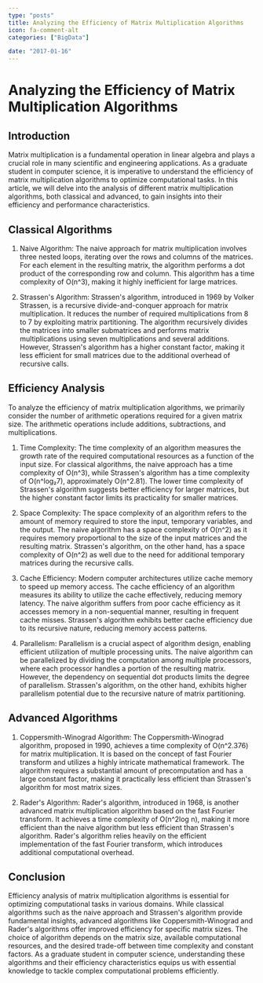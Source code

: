```yaml
---
type: "posts"
title: Analyzing the Efficiency of Matrix Multiplication Algorithms
icon: fa-comment-alt
categories: ["BigData"]

date: "2017-01-16"
---
```




# Analyzing the Efficiency of Matrix Multiplication Algorithms

## Introduction
Matrix multiplication is a fundamental operation in linear algebra and plays a crucial role in many scientific and engineering applications. As a graduate student in computer science, it is imperative to understand the efficiency of matrix multiplication algorithms to optimize computational tasks. In this article, we will delve into the analysis of different matrix multiplication algorithms, both classical and advanced, to gain insights into their efficiency and performance characteristics.

## Classical Algorithms
1. Naive Algorithm:
The naive approach for matrix multiplication involves three nested loops, iterating over the rows and columns of the matrices. For each element in the resulting matrix, the algorithm performs a dot product of the corresponding row and column. This algorithm has a time complexity of O(n^3), making it highly inefficient for large matrices.

2. Strassen's Algorithm:
Strassen's algorithm, introduced in 1969 by Volker Strassen, is a recursive divide-and-conquer approach for matrix multiplication. It reduces the number of required multiplications from 8 to 7 by exploiting matrix partitioning. The algorithm recursively divides the matrices into smaller submatrices and performs matrix multiplications using seven multiplications and several additions. However, Strassen's algorithm has a higher constant factor, making it less efficient for small matrices due to the additional overhead of recursive calls.

## Efficiency Analysis
To analyze the efficiency of matrix multiplication algorithms, we primarily consider the number of arithmetic operations required for a given matrix size. The arithmetic operations include additions, subtractions, and multiplications.

1. Time Complexity:
The time complexity of an algorithm measures the growth rate of the required computational resources as a function of the input size. For classical algorithms, the naive approach has a time complexity of O(n^3), while Strassen's algorithm has a time complexity of O(n^log₂7), approximately O(n^2.81). The lower time complexity of Strassen's algorithm suggests better efficiency for larger matrices, but the higher constant factor limits its practicality for smaller matrices.

2. Space Complexity:
The space complexity of an algorithm refers to the amount of memory required to store the input, temporary variables, and the output. The naive algorithm has a space complexity of O(n^2) as it requires memory proportional to the size of the input matrices and the resulting matrix. Strassen's algorithm, on the other hand, has a space complexity of O(n^2) as well due to the need for additional temporary matrices during the recursive calls.

3. Cache Efficiency:
Modern computer architectures utilize cache memory to speed up memory access. The cache efficiency of an algorithm measures its ability to utilize the cache effectively, reducing memory latency. The naive algorithm suffers from poor cache efficiency as it accesses memory in a non-sequential manner, resulting in frequent cache misses. Strassen's algorithm exhibits better cache efficiency due to its recursive nature, reducing memory access patterns.

4. Parallelism:
Parallelism is a crucial aspect of algorithm design, enabling efficient utilization of multiple processing units. The naive algorithm can be parallelized by dividing the computation among multiple processors, where each processor handles a portion of the resulting matrix. However, the dependency on sequential dot products limits the degree of parallelism. Strassen's algorithm, on the other hand, exhibits higher parallelism potential due to the recursive nature of matrix partitioning.

## Advanced Algorithms
1. Coppersmith-Winograd Algorithm:
The Coppersmith-Winograd algorithm, proposed in 1990, achieves a time complexity of O(n^2.376) for matrix multiplication. It is based on the concept of fast Fourier transform and utilizes a highly intricate mathematical framework. The algorithm requires a substantial amount of precomputation and has a large constant factor, making it practically less efficient than Strassen's algorithm for most matrix sizes.

2. Rader's Algorithm:
Rader's algorithm, introduced in 1968, is another advanced matrix multiplication algorithm based on the fast Fourier transform. It achieves a time complexity of O(n^2log n), making it more efficient than the naive algorithm but less efficient than Strassen's algorithm. Rader's algorithm relies heavily on the efficient implementation of the fast Fourier transform, which introduces additional computational overhead.

## Conclusion
Efficiency analysis of matrix multiplication algorithms is essential for optimizing computational tasks in various domains. While classical algorithms such as the naive approach and Strassen's algorithm provide fundamental insights, advanced algorithms like Coppersmith-Winograd and Rader's algorithms offer improved efficiency for specific matrix sizes. The choice of algorithm depends on the matrix size, available computational resources, and the desired trade-off between time complexity and constant factors. As a graduate student in computer science, understanding these algorithms and their efficiency characteristics equips us with essential knowledge to tackle complex computational problems efficiently.